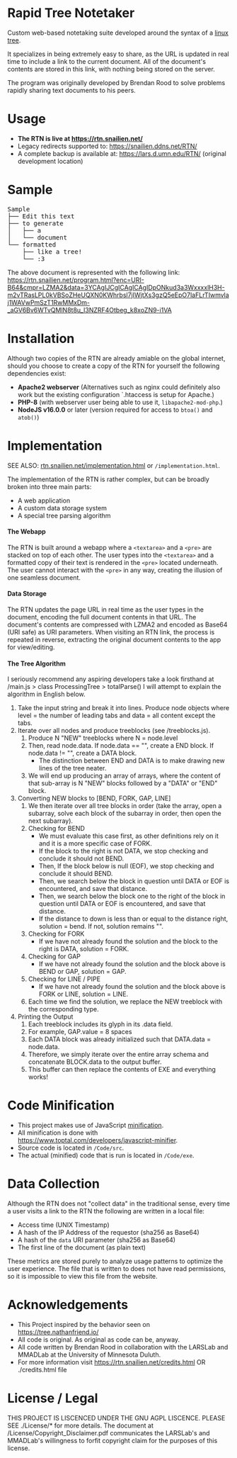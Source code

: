 # Rapid Tree Notetaker
 Custom web-based notetaking suite developed around the syntax of a [linux tree](https://en.wikipedia.org/wiki/Tree_(command)).
 
 It specializes in being extremely easy to share, as the URL is updated in real time to include a link to the current document. All of the document's contents are stored in this link, with nothing being stored on the server.

 The program was originally developed by Brendan Rood to solve problems rapidly sharing text documents to his peers.

# Usage
 - **The RTN is live at https://rtn.snailien.net/**
 - Legacy redirects supported to: https://snailien.ddns.net/RTN/
 - A complete backup is available at: https://lars.d.umn.edu/RTN/ (original development location)

# Sample
<pre>
Sample
├── ​Edit this text
├── ​to generate
│   ​├── ​a
│   ​└── ​document
└── ​formatted
    ​├── ​like a tree!
    ​└── ​:3
</pre>
 The above document is represented with the following link:
 https://rtn.snailien.net/program.html?enc=URI-B64&cmpr=LZMA2&data=3YCAgIJCgICAgICAgIDpONkud3a3WxxxxlH3H-m2vTRasLPL0kVBSoZHeUQXN0KWhrbsl7jIWjtXs3gzQ5eEpO7laFLrTIwmvlaj1WAVwPmSzT1RwMMxDm-_aGV6Bv6WTvQMlN8t8u_I3NZRF4Otbeg_k8xoZN9-i1VA

# Installation
 Although two copies of the RTN are already amiable on the global internet, should you choose to create a copy of the RTN for yourself the following dependencies exist:
  - **Apache2 webserver** (Alternatives such as nginx could definitely also work but the existing configuration `.htaccess is setup for Apache.)
  - **PHP-8** (with webserver user being able to use it, `libapache2-mod-php`.)
  - **NodeJS v16.0.0** or later (version required for access to `btoa()` and `atob()`)

# Implementation
 SEE ALSO: [rtn.snailien.net/implementation.html](https://rtn.snailien.net/implementation.html) or `/implementation.html`.

 The implementation of the RTN is rather complex, but can be broadly broken into three main parts:
  - A web application
  - A custom data storage system
  - A special tree parsing algorithm
  
 #### The Webapp
  The RTN is built around a webapp where a `<textarea>` and a `<pre>` are stacked on top of each other. The user types into the `<textarea>` and a formatted copy of their text is rendered in the `<pre>` located underneath. The user cannot interact with the `<pre>` in any way, creating the illusion of one seamless document.

 #### Data Storage
  The RTN updates the page URL in real time as the user types in the document, encoding the full document contents in that URL. The document's contents are compressed with LZMA2 and encoded as Base64 (URI safe) as URI parameters. When visiting an RTN link, the process is repeated in reverse, extracting the original document contents to the app for view/editing.

 #### The Tree Algorithm
  I seriously recommend any aspiring developers take a look firsthand at /main.js > class ProcessingTree > totalParse()
  I will attempt to explain the algorithm in English below.

 1. Take the input string and break it into lines. Produce node objects where level = the number of leading tabs and data = all content except the tabs.
 2. Iterate over all nodes and produce treeblocks (see /treeblocks.js).
    1. Produce N "NEW" treeblocks where N = node.level
    2. Then, read node.data. If node.data == "", create a END block. If node.data != "", create a DATA block.
       - The distinction between END and DATA is to make drawing new lines of the tree neater.
    3. We will end up producing an array of arrays, where the content of that sub-array is N "NEW" blocks followed by a "DATA" or "END" block.
 3. Converting NEW blocks to [BEND, FORK, GAP, LINE]
    1. We then iterate over all tree blocks in order (take the array, open a subarray, solve each block of the subarray in order, then open the next subarray).
    2. Checking for BEND
       - We must evaluate this case first, as other definitions rely on it and it is a more specific case of FORK.
       - If the block to the right is not DATA, we stop checking and conclude it should not BEND.
       - Then, If the block below is null (EOF), we stop checking and conclude it should BEND.
       - Then, we search below the block in question until DATA or EOF is encountered, and save that distance.
       - Then, we search below the block one to the right of the block in question until DATA or EOF is encountered, and save that distance.
       - If the distance to down is less than or equal to the distance right, solution = bend. If not, solution remains "".
    3. Checking for FORK
       - If we have not already found the solution and the block to the right is DATA, solution = FORK.
    4. Checking for GAP
       - If we have not already found the solution and the block above is BEND or GAP, solution = GAP.
    5. Checking for LINE / PIPE
       - If we have not already found the solution and the block above is FORK or LINE, solution = LINE.
    6. Each time we find the solution, we replace the NEW treeblock with the corresponding type.
 4. Printing the Output
    1. Each treeblock includes its glyph in its .data field.
    2. For example, GAP.value = 8 spaces
    3. Each DATA block was already initialized such that DATA.data = node.data.
    4. Therefore, we simply iterate over the entire array schema and concatenate BLOCK.data to the output buffer.
    5. This buffer can then replace the contents of EXE and everything works!

# Code Minification
 - This project makes use of JavaScript [minification](https://en.wikipedia.org/wiki/Minification_(programming)).
 - All minification is done with https://www.toptal.com/developers/javascript-minifier.
 - Source code is located in `/Code/src`.
 - The actual (minified) code that is run is located in `/Code/exe`.

# Data Collection
 Although the RTN does not "collect data" in the traditional sense, every time a user visits a link to the RTN the following are written in a local file:
 - Access time (UNIX Timestamp)
 - A hash of the IP Address of the requestor (sha256 as Base64)
 - A hash of the `data` URI parameter (sha256 as Base64)
 - The first line of the document (as plain text)

 These metrics are stored purely to analyze usage patterns to optimize the user experience. The file that is written to does not have read permissions, so it is impossible to view this file from the website.

# Acknowledgements
 - This Project inspired by the behavior seen on https://tree.nathanfriend.io/
 - All code is original. As original as code can be, anyway.
 - All code written by Brendan Rood in collaboration with the LARSLab and MMADLab at the University of Minnesota Duluth.
 - For more information visit https://rtn.snailien.net/credits.html OR ./credits.html file

# License / Legal
 THIS PROJECT IS LISCENCED UNDER THE GNU AGPL LISCENCE. PLEASE SEE ./License/* for more details.
 The document at /License/Copyright_Disclaimer.pdf communicates the LARSLab's and MMADLab's willingness to forfit copyright claim for the purposes of this license.